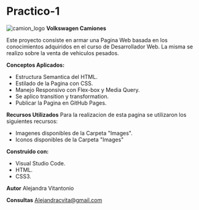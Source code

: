 # Practico-1
![camion_logo](/Images/auto-show-designify)
**Volkswagen Camiones**

Este proyecto consiste en armar una Pagina Web basada en los conocimientos adquiridos en el curso de Desarrollador Web. La misma se realizo sobre la venta de vehiculos pesados.

**Conceptos Aplicados:**
- Estructura Semantica del HTML.
- Estilado de la Pagina con CSS.
- Manejo Responsivo con Flex-box y Media Query.
- Se aplico transition y transformation.
- Publicar la Pagina en GitHub Pages.

**Recursos Utilizados**
Para la realizacion de esta pagina se utilizaron los siguientes recursos:
- Imagenes disponibles de la Carpeta "Images".
- Iconos disponibles de la Carpeta "Images"

**Construido con:**
- Visual Studio Code.
- HTML.
- CSS3.

**Autor**
Alejandra Vitantonio

**Consultas**
Alejandracvita@gmail.com
